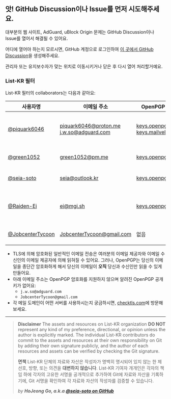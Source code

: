 ## 앗! GitHub Discussion이나 Issue를 먼저 시도해주세요.
대부분의 웹 사이트, AdGuard, uBlock Origin 문제는 GitHub Discussion이나 Issue를 열어서 해결될 수 있어요.

어디에 열어야 하는지 모르시면, GitHub 계정으로 로그인하여 [이 곳에서 GitHub Discussion](https://github.com/List-KR/List-KR/discussions/new/choose)을 생성해주세요.

관리자 또는 유지보수자가 맞는 위치로 이동시키거나 닫은 후 다시 열어 처리할거예요.

### List-KR 필터
List-KR 필터의 collaborators는 다음과 같아요:

사용자명 | 이메일 주소 | OpenPGP 공개 키 | 권한
------------ | -------- | ------- | --------
[@piquark6046](https://github.com/piquark6046) | piquark6046@proton.me j.w.so@adguard.com | [keys.openpgp.org](https://keys.openpgp.org/search?q=piquark6046%40proton.me) [keys.mailvelope.com](https://keys.mailvelope.com/pks/lookup?op=get&search=piquark6046%40proton.me) | 조직 Owner, Admin (List-KR)
[@green1052](https://github.com/green1052) | green1052@pm.me | [keys.openpgp.org](https://keys.openpgp.org/search?q=green1052%40pm.me) | Write (List-KR)
[@seia-soto](https://github.com/seia-soto) | seia@outlook.kr | [keys.openpgp.org](https://keys.openpgp.org/search?q=seia%40outlook.kr) | Maintain (List-KR)
[@Raiden-Ei](https://github.com/Raiden-Ei) | ei@mgi.sh | [keys.openpgp.org](https://keys.openpgp.org/search?q=ei%40mgi.sh) | 조직 Owner, Admin (List-KR)
[@JobcenterTycoon](https://github.com/JobcenterTycoon/) | JobcenterTycoon@gmail.com | 없음 | Write (List-KR)

- TLS에 의해 암호화된 일반적인 이메일 전송은 여러분의 이메일 제공자와 이메일 수신인의 이메일 제공자에 의해 읽혀질 수 있어요. 그러나, OpenPGP는 당신의 이메일을 종단간 암호화하게 해서 당신의 이메일이 **오직** 당신과 수신인만 읽을 수 있게 만들어요.
- 아래 이메일 주소는 OpenPGP 암호화를 지원하지 않으며 알려진 OpenPGP 공개 키가 없어요:
  - `j.w.so@adguard.com`
  - `JobcenterTycoon@gmail.com`
- 각 메일 도메인이 어떤 서버를 사용하시는지 궁금하시면, [checktls.com](https://www.checktls.com/TestReceiver)에 방문해보세요.

----

> **Disclaimer** The assets and resources on List-KR organization **DO NOT** represent any kind of my preference, directional, or opinion unless the author is explicitly marked. The individual List-KR contributors do commit to the assets and resources at their own responsibility on Git by adding their own signature publicly, and the author of each resources and assets can be verified by checking the Git signature.
>
> **면책** List-KR 단체의 자료와 자산은 작성자가 명백히 명시되어 있지 않는 한 제 선호, 방향, 또는 의견을 **대변하지 않습니다**. List-KR 기여자 개개인은 각자의 책임 하에 각자의 고유한 서명을 공개적으로 추가하여 Git에 자료와 자산을 기록하기에, Git 서명을 확인하여 각 자료와 자산의 작성자를 검증할 수 있습니다.
>
> *by **HoJeong Go, a.k.a [@seia-soto on GitHub](https://github.com/seia-soto)***